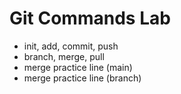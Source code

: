 # Git Commands Lab
- init, add, commit, push
- branch, merge, pull
- merge practice line (main)
- merge practice line (branch)
